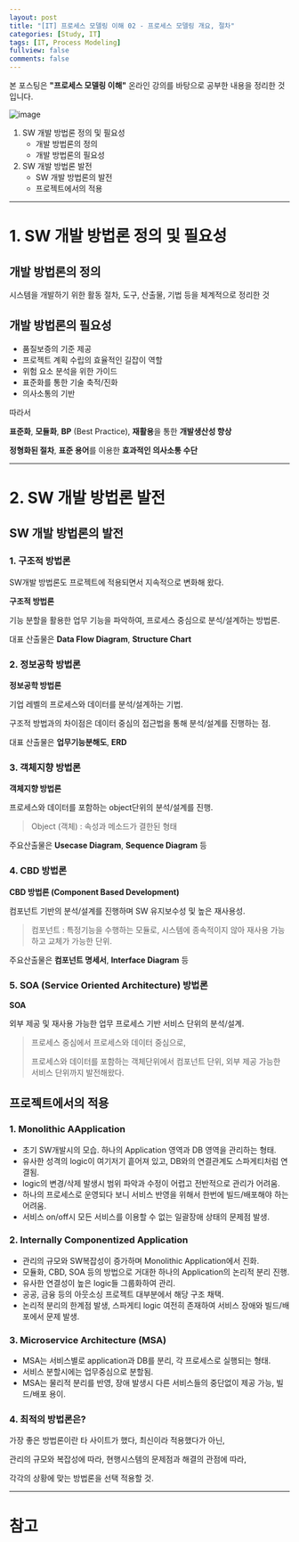 ```yaml
---
layout: post
title: "[IT] 프로세스 모델링 이해 02 - 프로세스 모델링 개요, 절차"
categories: [Study, IT]
tags: [IT, Process Modeling]
fullview: false
comments: false
---
```


본 포스팅은 **"프로세스 모델링 이해"** 온라인 강의를 바탕으로 공부한 내용을 정리한 것입니다.

![image](https://user-images.githubusercontent.com/84369912/192108474-596a2b19-9169-4f3a-9249-6c50b5857b8f.png)

1. SW 개발 방법론 정의 및 필요성
    + 개발 방법론의 정의
    + 개발 방법론의 필요성
2. SW 개발 방법론 발전
    + SW 개발 방법론의 발전
    + 프로젝트에서의 적용

---

# 1. SW 개발 방법론 정의 및 필요성

## 개발 방법론의 정의

시스템을 개발하기 위한 활동 절차, 도구, 산출물, 기법 등을 체계적으로 정리한 것

## 개발 방법론의 필요성
- 품질보증의 기준 제공
- 프로젝트 계획 수립의 효율적인 길잡이 역할
- 위험 요소 분석을 위한 가이드
- 표준화를 통한 기술 축적/진화
- 의사소통의 기반

따라서 

**표준화**, **모듈화**, **BP** (Best Practice), **재활용**을 통한 **개발생산성 향상**

**정형화된 절차**, **표준 용어**를 이용한 **효과적인 의사소통 수단**

---

# 2. SW 개발 방법론 발전

## SW 개발 방법론의 발전

### **1. 구조적 방법론**

SW개발 방법론도 프로젝트에 적용되면서 지속적으로 변화해 왔다.

**구조적 방법론**

기능 분할을 활용한 업무 기능을 파악하여, 프로세스 중심으로 분석/설계하는 방법론.

대표 산출물은 **Data Flow Diagram**, **Structure Chart**

### **2. 정보공학 방법론**

**정보공학 방법론**

기업 레벨의 프로세스와 데이터를 분석/설계하는 기법.

구조적 방법과의 차이점은 데이터 중심의 접근법을 통해 분석/설계를 진행하는 점.

대표 산출물은 **업무기능분해도**, **ERD**

### **3. 객체지향 방법론**

**객체지향 방법론**

프로세스와 데이터를 포함하는 object단위의 분석/설계를 진행.

> Object (객체) : 속성과 메소드가 결한된 형태

주요산출물은 **Usecase Diagram**, **Sequence Diagram** 등

### **4. CBD 방법론**

**CBD 방법론 (Component Based Development)**

컴포넌트 기반의 분석/설계를 진행하며 SW 유지보수성 및 높은 재사용성.

> 컴포넌트 : 특정기능을 수행하는 모듈로, 시스템에 종속적이지 않아 재사용 가능하고 교체가 가능한 단위.

주요산출물은 **컴포넌트 명세서**, **Interface Diagram** 등

### **5. SOA (Service Oriented Architecture) 방법론**

**SOA**

외부 제공 및 재사용 가능한 업무 프로세스 기반 서비스 단위의 분석/설계.

> 프로세스 중심에서 프로세스와 데이터 중심으로,
> 
> 프로세스와 데이터를 포함하는 객체단위에서 컴포넌트 단위, 외부 제공 가능한 서비스 단위까지 발전해왔다.

## 프로젝트에서의 적용

### 1. Monolithic AApplication

- 초기 SW개발시의 모습. 하나의 Application 영역과 DB 영역을 관리하는 형태.
- 유사한 성격의 logic이 여기저기 흩어져 있고, DB와의 연결관계도 스파게티처럼 연결됨.
- logic의 변경/삭제 발생시 범위 파악과 수정이 어렵고 전반적으로 관리가 어려움.
- 하나의 프로세스로 운영되다 보니 서비스 반영을 위해서 한번에 빌드/배포해야 하는 어려움.
- 서비스 on/off시 모든 서비스를 이용할 수 없는 일괄장애 상태의 문제점 발생.

### 2. Internally Componentized Application

- 관리의 규모와 SW복잡성이 증가하며 Monolithic Application에서 진화.
- 모듈화, CBD, SOA 등의 방법으로 거대한 하나의 Application의 논리적 분리 진행.
- 유사한 연결성이 높은 logic들 그룹화하여 관리.
- 공공, 금융 등의 아웃소싱 프로젝트 대부분에서 해당 구조 채택.
- 논리적 분리의 한계점 발생, 스파게티 logic 여전히 존재하여 서비스 장애와 빌드/배포에서 문제 발생.

### 3. Microservice Architecture (MSA)

- MSA는 서비스별로 application과 DB를 분리, 각 프로세스로 실행되는 형태.
- 서비스 분할시에는 업무중심으로 분할됨.
- MSA는 물리적 분리를 반영, 장애 발생시 다른 서비스들의 중단없이 제공 가능, 빌드/배포 용이.

### 4. 최적의 방법론은?

가장 좋은 방법론이란 타 사이트가 했다, 최신이라 적용했다가 아닌,

관리의 규모와 복잡성에 따라, 현행시스템의 문제점과 해결의 관점에 따라,

각각의 상황에 맞는 방법론을 선택 적용할 것.

---

# 참고